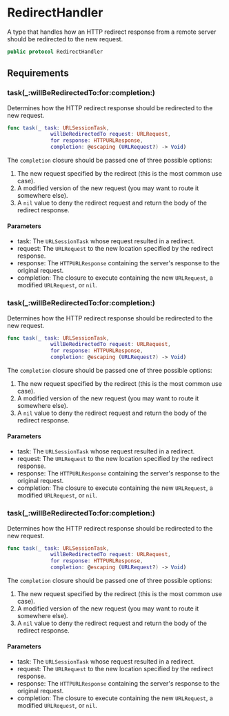 # RedirectHandler

A type that handles how an HTTP redirect response from a remote server should be redirected to the new request.

``` swift
public protocol RedirectHandler 
```

## Requirements

### task(\_:​willBeRedirectedTo:​for:​completion:​)

Determines how the HTTP redirect response should be redirected to the new request.

``` swift
func task(_ task: URLSessionTask,
              willBeRedirectedTo request: URLRequest,
              for response: HTTPURLResponse,
              completion: @escaping (URLRequest?) -> Void)
```

The `completion` closure should be passed one of three possible options:

1.  The new request specified by the redirect (this is the most common use case).
2.  A modified version of the new request (you may want to route it somewhere else).
3.  A `nil` value to deny the redirect request and return the body of the redirect response.

#### Parameters

  - task: The `URLSessionTask` whose request resulted in a redirect.
  - request: The `URLRequest` to the new location specified by the redirect response.
  - response: The `HTTPURLResponse` containing the server's response to the original request.
  - completion: The closure to execute containing the new `URLRequest`, a modified `URLRequest`, or `nil`.

### task(\_:​willBeRedirectedTo:​for:​completion:​)

Determines how the HTTP redirect response should be redirected to the new request.

``` swift
func task(_ task: URLSessionTask,
              willBeRedirectedTo request: URLRequest,
              for response: HTTPURLResponse,
              completion: @escaping (URLRequest?) -> Void)
```

The `completion` closure should be passed one of three possible options:

1.  The new request specified by the redirect (this is the most common use case).
2.  A modified version of the new request (you may want to route it somewhere else).
3.  A `nil` value to deny the redirect request and return the body of the redirect response.

#### Parameters

  - task: The `URLSessionTask` whose request resulted in a redirect.
  - request: The `URLRequest` to the new location specified by the redirect response.
  - response: The `HTTPURLResponse` containing the server's response to the original request.
  - completion: The closure to execute containing the new `URLRequest`, a modified `URLRequest`, or `nil`.

### task(\_:​willBeRedirectedTo:​for:​completion:​)

Determines how the HTTP redirect response should be redirected to the new request.

``` swift
func task(_ task: URLSessionTask,
              willBeRedirectedTo request: URLRequest,
              for response: HTTPURLResponse,
              completion: @escaping (URLRequest?) -> Void)
```

The `completion` closure should be passed one of three possible options:

1.  The new request specified by the redirect (this is the most common use case).
2.  A modified version of the new request (you may want to route it somewhere else).
3.  A `nil` value to deny the redirect request and return the body of the redirect response.

#### Parameters

  - task: The `URLSessionTask` whose request resulted in a redirect.
  - request: The `URLRequest` to the new location specified by the redirect response.
  - response: The `HTTPURLResponse` containing the server's response to the original request.
  - completion: The closure to execute containing the new `URLRequest`, a modified `URLRequest`, or `nil`.
